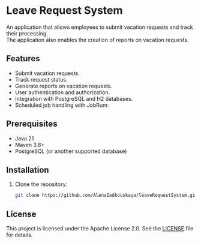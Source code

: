 # Leave Request System

An application that allows employees to submit vacation requests and track their processing.  
The application also enables the creation of reports on vacation requests.

## Features
- Submit vacation requests.
- Track request status.
- Generate reports on vacation requests.
- User authentication and authorization.
- Integration with PostgreSQL and H2 databases.
- Scheduled job handling with JobRunr.

## Prerequisites
- Java 21
- Maven 3.8+
- PostgreSQL (or another supported database)

## Installation
1. Clone the repository:
   ```bash
   git clone https://github.com/AlenaIadkouskaya/leaveRequestSystem.git

## License
This project is licensed under the Apache License 2.0. See the [LICENSE](LICENSE) file for details.
